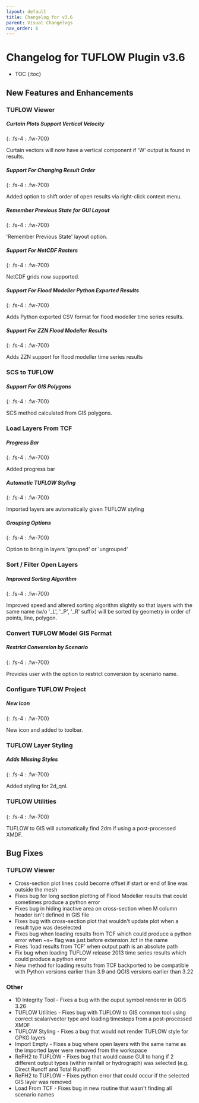 ```yaml
---
layout: default
title: Changelog for v3.6
parent: Visual Changelogs
nav_order: 6
---
```


# Changelog for TUFLOW Plugin v3.6

* TOC
{:toc}

## New Features and Enhancements

### TUFLOW Viewer

##### Curtain Plots Support Vertical Velocity
{: .fs-4 : .fw-700}

Curtain vectors will now have a vertical component if 'W' output is found in results.

##### Support For Changing Result Order
{: .fs-4 : .fw-700}

Added option to shift order of open results via right-click context menu.

##### Remember Previous State for GUI Layout
{: .fs-4 : .fw-700}

'Remember Previous State' layout option.

##### Support For NetCDF Rasters
{: .fs-4 : .fw-700}

NetCDF grids now supported.

##### Support For Flood Modeller Python Exported Results
{: .fs-4 : .fw-700}

Adds Python exported CSV format for flood modeller time series results.

##### Support For ZZN Flood Modeller Results
{: .fs-4 : .fw-700}

Adds ZZN support for flood modeller time series results

### SCS to TUFLOW

##### Support For GIS Polygons
{: .fs-4 : .fw-700}

SCS method calculated from GIS polygons.

### Load Layers From TCF

##### Progress Bar
{: .fs-4 : .fw-700}

Added progress bar

##### Automatic TUFLOW Styling
{: .fs-4 : .fw-700}

Imported layers are automatically given TUFLOW styling

##### Grouping Options
{: .fs-4 : .fw-700}

Option to bring in layers 'grouped' or 'ungrouped'

### Sort / Filter Open Layers

##### Improved Sorting Algorithm
{: .fs-4 : .fw-700}

Improved speed and altered sorting algorithm slightly so that layers with the same name (w/o '_L', '_P', '_R' suffix) will be sorted by geometry in order of points, line, polygon.

### Convert TUFLOW Model GIS Format

##### Restrict Conversion by Scenario
{: .fs-4 : .fw-700}

Provides user with the option to restrict conversion by scenario name.

### Configure TUFLOW Project

##### New Icon
{: .fs-4 : .fw-700}

New icon and added to toolbar.

### TUFLOW Layer Styling

##### Adds Missing Styles
{: .fs-4 : .fw-700}

Added styling for 2d_qnl.

### TUFLOW Utilities

#####
{: .fs-4 : .fw-700}

TUFLOW to GIS will automatically find 2dm if using a post-processed XMDF.

## Bug Fixes

### TUFLOW Viewer

* Cross-section plot lines could become offset if start or end of line was outside the mesh
* Fixes bug for long section plotting of Flood Modeller results that could sometimes produce a python error
* Fixes bug in hiding inactive area on cross-section when M column header isn't defined in GIS file
* Fixes bug with cross-section plot that wouldn't update plot when a result type was deselected
* Fixes bug when loading results from TCF which could produce a python error when ~s~ flag was just before extension .tcf in the name
* Fixes 'load results from TCF' when output path is an absolute path
* Fix bug when loading TUFLOW release 2013 time series results which could produce a python error
* New method for loading results from TCF backported to be compatible with Python versions earlier than 3.9 and QGIS versions earlier than 3.22

### Other

* 1D Integrity Tool - Fixes a bug with the ouput symbol renderer in QGIS 3.26
* TUFLOW Utilities - Fixes bug with TUFLOW to GIS common tool using correct scalar/vector type and loading timesteps from a post-processed XMDF
* TUFLOW Styling - Fixes a bug that would not render TUFLOW style for GPKG layers
* Import Empty - Fixes a bug where open layers with the same name as the imported layer were removed from the workspace
* ReFH2 to TUFLOW - Fixes bug that would cause GUI to hang if 2 different output types (within rainfall or hydrograph) was selected (e.g. Direct Runoff and Total Runoff)
* ReFH2 to TUFLOW - Fixes python error that could occur if the selected GIS layer was removed
* Load From TCF - Fixes bug in new routine that wasn't finding all scenario names
